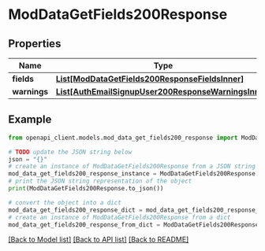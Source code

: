 # ModDataGetFields200Response


## Properties

Name | Type | Description | Notes
------------ | ------------- | ------------- | -------------
**fields** | [**List[ModDataGetFields200ResponseFieldsInner]**](ModDataGetFields200ResponseFieldsInner.md) |  | 
**warnings** | [**List[AuthEmailSignupUser200ResponseWarningsInner]**](AuthEmailSignupUser200ResponseWarningsInner.md) |  | [optional] 

## Example

```python
from openapi_client.models.mod_data_get_fields200_response import ModDataGetFields200Response

# TODO update the JSON string below
json = "{}"
# create an instance of ModDataGetFields200Response from a JSON string
mod_data_get_fields200_response_instance = ModDataGetFields200Response.from_json(json)
# print the JSON string representation of the object
print(ModDataGetFields200Response.to_json())

# convert the object into a dict
mod_data_get_fields200_response_dict = mod_data_get_fields200_response_instance.to_dict()
# create an instance of ModDataGetFields200Response from a dict
mod_data_get_fields200_response_from_dict = ModDataGetFields200Response.from_dict(mod_data_get_fields200_response_dict)
```
[[Back to Model list]](../README.md#documentation-for-models) [[Back to API list]](../README.md#documentation-for-api-endpoints) [[Back to README]](../README.md)


